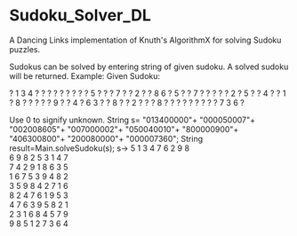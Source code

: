Sudoku_Solver_DL
================

A Dancing Links implementation of Knuth's AlgorithmX for solving Sudoku puzzles.

Sudokus can be solved by entering string of given sudoku.  A solved sudoku will be returned.
Example:
Given Sudoku:

?       1       3       4       ?       ?       ?       ?       ?
?       ?       ?       ?       5       ?       ?       ?       7
?       ?       2       ?       ?       8       6       ?       5
?       ?       7       ?       ?       ?       ?       ?       2
?       5       ?       ?       4       ?       ?       1       ?
8       ?       ?       ?       ?       ?       9       ?       ?
4       ?       6       3       ?       ?       8       ?       ?
2       ?       ?       ?       8       ?       ?       ?       ?
?       ?       ?       ?       ?       7       3       6       ?

Use 0 to signify unknown.
String s=	"013400000"+
			"000050007"+
			"002008605"+
			"007000002"+
			"050040010"+
			"800000900"+
			"406300800"+
			"200080000"+
			"000007360";
String result=Main.solveSudoku(s);
s->
5	1	3	4	7	6	2	9	8	
6	9	8	2	5	3	1	4	7	
7	4	2	9	1	8	6	3	5	
1	6	7	5	3	9	4	8	2	
3	5	9	8	4	2	7	1	6	
8	2	4	7	6	1	9	5	3	
4	7	6	3	9	5	8	2	1	
2	3	1	6	8	4	5	7	9	
9	8	5	1	2	7	3	6	4	
